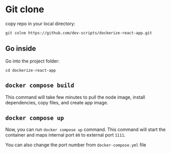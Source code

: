 # Git clone

copy repo in your local directory:

`git colne https://github.com/dev-scripts/dockerize-react-app.git`

## Go inside 
Go into the project folder:

`cd dockerize-react-app`

## `docker compose build`
This command will take few minutes to 
pull the node image, install dependencies, copy files, and create app image.

## `docker compose up`
Now, you can run `docker compose up` command. This command will start the container and 
maps internal port `80` to external port `1111`.

You can also change the port number from `docker-compose.yml` file